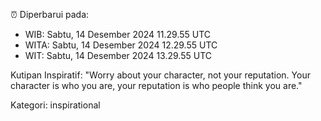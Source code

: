⏰ Diperbarui pada:
- WIB: Sabtu, 14 Desember 2024 11.29.55 UTC
- WITA: Sabtu, 14 Desember 2024 12.29.55 UTC
- WIT: Sabtu, 14 Desember 2024 13.29.55 UTC

Kutipan Inspiratif:
"Worry about your character, not your reputation. Your character is who you are, your reputation is who people think you are."


Kategori: inspirational

